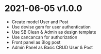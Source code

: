 # 2021-06-05 v1.0.0

* Create model User and Post
* Use devise gem for user authentication
* Use SB Clean & Admin as design template
* Use cancancan for authorization
* Front panel as Blog post
* Admin Panel as Basic CRUD User & Post

